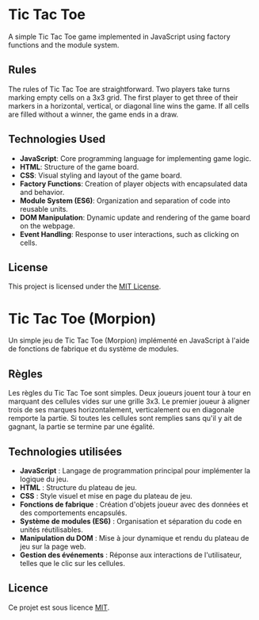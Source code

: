 # Tic Tac Toe

A simple Tic Tac Toe game implemented in JavaScript using factory functions and the module system.

## Rules
The rules of Tic Tac Toe are straightforward. Two players take turns marking empty cells on a 3x3 grid. The first player to get three of their markers in a horizontal, vertical, or diagonal line wins the game. If all cells are filled without a winner, the game ends in a draw.

## Technologies Used

- **JavaScript**: Core programming language for implementing game logic.
- **HTML**: Structure of the game board.
- **CSS**: Visual styling and layout of the game board.
- **Factory Functions**: Creation of player objects with encapsulated data and behavior.
- **Module System (ES6)**: Organization and separation of code into reusable units.
- **DOM Manipulation**: Dynamic update and rendering of the game board on the webpage.
- **Event Handling**: Response to user interactions, such as clicking on cells.

## License

This project is licensed under the [MIT License](LICENSE).

# Tic Tac Toe (Morpion)

Un simple jeu de Tic Tac Toe (Morpion) implémenté en JavaScript à l'aide de fonctions de fabrique et du système de modules.

## Règles
Les règles du Tic Tac Toe sont simples. Deux joueurs jouent tour à tour en marquant des cellules vides sur une grille 3x3. Le premier joueur à aligner trois de ses marques horizontalement, verticalement ou en diagonale remporte la partie. Si toutes les cellules sont remplies sans qu'il y ait de gagnant, la partie se termine par une égalité.

## Technologies utilisées

- **JavaScript** : Langage de programmation principal pour implémenter la logique du jeu.
- **HTML** : Structure du plateau de jeu.
- **CSS** : Style visuel et mise en page du plateau de jeu.
- **Fonctions de fabrique** : Création d'objets joueur avec des données et des comportements encapsulés.
- **Système de modules (ES6)** : Organisation et séparation du code en unités réutilisables.
- **Manipulation du DOM** : Mise à jour dynamique et rendu du plateau de jeu sur la page web.
- **Gestion des événements** : Réponse aux interactions de l'utilisateur, telles que le clic sur les cellules.

## Licence

Ce projet est sous licence [MIT](LICENSE).